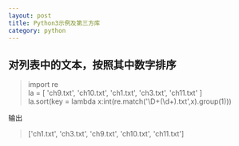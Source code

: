 ```yaml
---
layout: post
title: Python3示例及第三方库
category: python
---
```

## 对列表中的文本，按照其中数字排序
> import re  
> la = [ 'ch9.txt', 'ch10.txt', 'ch1.txt', 'ch3.txt', 'ch11.txt' ]  
> la.sort(key = lambda x:int(re.match('\D+(\d+)\.txt',x).group(1)))  
> 

输出
> ['ch1.txt', 'ch3.txt', 'ch9.txt', 'ch10.txt', 'ch11.txt']